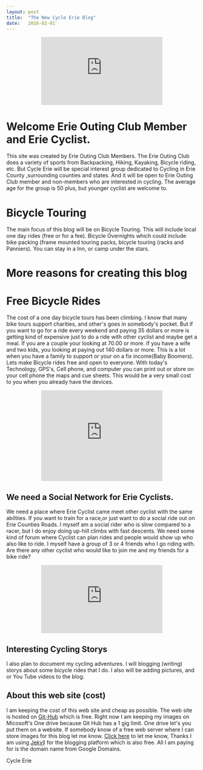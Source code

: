 ```yaml
---
layout: post
title:  "The New Cycle Erie Blog"
date:   2016-02-01
---
```



<center><iframe src="https://onedrive.live.com/embed?cid=5F2539542290EC54&resid=5F2539542290EC54%21177&authkey=AGc22PatU-fIwLA" width="320" height="180" frameborder="0" scrolling="no"></iframe></center>


# Welcome Erie Outing Club Member and Erie Cyclist.
 This site was created by Erie Outing Club Members. The Erie Outing Club does a variety of sports from Backpacking, Hiking, Kayaking, Bicycle riding, etc. But Cycle Erie will be special interest group dedicated to  Cycling in Erie County ,surrounding counties and states. And it will be open to Erie Outing Club member and non-members who are interested in cycling. The average age for the group is 50 plus, but younger cyclist are welcome to.

# Bicycle Touring
The main focus of this blog will be on Bicycle Touring. This will include local one day rides (free or for a fee). Bicycle Overnights which could include bike packing (frame mounted touring packs, bicycle touring (racks and Panniers). You can stay in a Inn, or camp under the stars.

#  More reasons for creating this blog

#  Free Bicycle Rides

 The cost of a one day bicycle tours has been climbing. I know that many bike tours support charities, and other's goes in somebody's pocket. But if you want to go for a ride every weekend and paying 35 dollars or more is getting kind of expensive just to do a ride with other cyclist and maybe get a meal. If you are a couple your looking at 70.00 or more. If you have a wife and  two kids, you looking at paying out 140 dollars or more. This is a lot when you have a family to support or your on a fix income(Baby Boomers). Lets make Bicycle rides free and open to everyone.
With today's Technology, GPS's, Cell phone, and computer you can print out or store on your cell phone the maps and cue sheets. This would be a very small cost to you when you already have the devices.

<center><iframe src="https://onedrive.live.com/embed?cid=5F2539542290EC54&resid=5F2539542290EC54%21180&authkey=ANwhhxBU9VRBamI" width="320" height="240" frameborder="0" scrolling="no"></iframe></center>

## We need a Social Network for Erie Cyclists.
 We need a place where Erie Cyclist came meet other cyclist with the same abiltiies. If you want to train for a race,or just want to do a social ride out on Erie Counties Roads. I myself am a social rider who is slow compared to a racer, but I do enjoy  doing up-hill climbs with fast descents. We need some kind of forum where Cyclist can plan rides and  people would show up who also like to ride.
I myself have a group of 3 or 4 friends who I go riding with. Are there any other cyclist who would like to join me and my friends for a bike ride?

<center><iframe src="https://onedrive.live.com/embed?cid=5F2539542290EC54&resid=5F2539542290EC54%21186&authkey=AGjhTe2kLNsixaA" width="320" height="180" frameborder="0" scrolling="no"></iframe></center>

## Interesting Cycling Storys

 I also plan to  document my cycling adventures. I will blogging (writing) storys about some bicycle rides that I do. I also will be adding pictures, and or You Tube videos to the blog.

## About this web site (cost)

 I am keeping the cost of this web site and cheap as possible. The web site is hosted on [Git-Hub](https://github.com/) which is free. Right now I am keeping my images on Micosoft's One drive because Git Hub has a 1 gig limit. One drive let's you put them on a website. If somebody know of a free web server where I can store images for this blog let me know. [Click here](http://cycleerie.org/contact/) to let me know, Thanks
I am using [Jekyl](https://jekyllrb.com/)l for the blogging platform which is also free. All I am paying for is the domain name from Google Domains.

Cycle Erie
